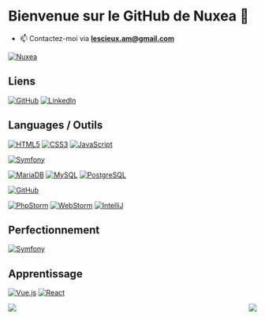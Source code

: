 # Bienvenue sur le GitHub de Nuxea 👋

- 📫 Contactez-moi via **lescieux.am@gmail.com**

[![Nuxea](https://github-profile-trophy.vercel.app/?username=nuxea&theme=onedark&rank=SECRET,SSS,SS,S,AAA,AA,A&no-bg=true&no-frame=true&margin-w=16)](https://github.com/nuxea/github-profile-trophy)


## Liens

[![GitHub](https://img.shields.io/badge/-GitHub-000?&logo=GitHub&logoColor=FFF)](https://github.com/Nuxea/)
[![LinkedIn](https://img.shields.io/badge/-LinkedIn-000?&logo=LinkedIn&logoColor=0A66C2)](https://www.linkedin.com/in/amandinelscx/)

## Languages / Outils

[![HTML5](https://img.shields.io/badge/-HTML5-000?&logo=HTML5&logoColor=E34F26)](https://www.w3.org/html/)
[![CSS3](https://img.shields.io/badge/-CSS3-000?&logo=CSS3&logoColor=1572B6)](https://developer.mozilla.org/fr/docs/Web/CSS)
[![JavaScript](https://img.shields.io/badge/-JavaScript-000?&logo=JavaScript&logoColor=F7DF1E)](https://developer.mozilla.org/en-US/docs/Web/JavaScript)

[![Symfony](https://img.shields.io/badge/-Symfony-000?&logo=Symfony&logoColor=FFF)](https://symfony.com)

[![MariaDB](https://img.shields.io/badge/-MariaDB-000?&logo=MariaDB&logoColor=003545)](https://mariadb.org/)
[![MySQL](https://img.shields.io/badge/-MySQL-000?&logo=MySQL&logoColor=4479A1)](https://www.mysql.com/)
[![PostgreSQL](https://img.shields.io/badge/-PostgreSQL-000?&logo=PostgreSQL&logoColor=4169E1)](https://www.postgresql.org)

[![GitHub](https://img.shields.io/badge/-GitHub-000?&logo=GitHub&logoColor=FFF)](https://www.github.com/)

[![PhpStorm](https://img.shields.io/badge/-PHPStorm-000?&logo=PhpStorm&logoColor=a14bf3)](https://www.jetbrains.com/phpstorm/)
[![WebStorm](https://img.shields.io/badge/-Webstorm-000?&logo=Webstorm&logoColor=07c3f2)](https://www.jetbrains.com/webstorm/)
[![IntelliJ](https://img.shields.io/badge/-IntelliJ-000?&logo=IntelliJIdea&logoColor=fe2857)](https://www.jetbrains.com/idea/)


## Perfectionnement

[![Symfony](https://img.shields.io/badge/-Symfony-000?&logo=Symfony&logoColor=FFF)](https://symfony.com)

## Apprentissage

[![Vue.js](https://img.shields.io/badge/-Vue.js-000?&logo=Vue.js&logoColor=4FC08D)](https://vuejs.org/)
[![React](https://img.shields.io/badge/-React-000?&logo=React&logoColor=149eca)](https://react.dev/)


<img align="left" src="https://github-readme-stats-one-mauve-18.vercel.app/api?username=nuxea&show_icons=true&rank_icon=github&theme=jolly&hide=prs,contribs&locale=fr" /> 

<img align="right" src="https://github-readme-stats.vercel.app/api/top-langs/?username=nuxea&theme=jolly&layout=donut&count_private=true&locale=fr&size_weight=0.5&count_weight=0.5" /> 
